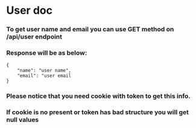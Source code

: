 # User doc
### To get user name and email you can use GET method on /api/user endpoint
### Response will be as below:
```
{
	"name": "user name",
	"email": "user email
}
```
### Please notice that you need cookie with token to get this info. 
### If cookie is no present or token has bad structure you will get null values
